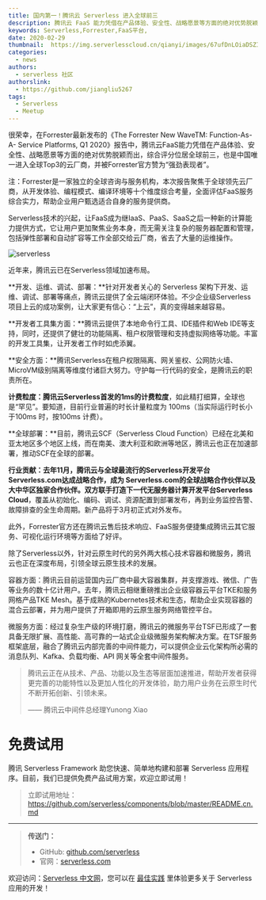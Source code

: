 ```yaml
---
title: 国内第一！腾讯云 Serverless 进入全球前三
description: 腾讯云 FaaS 能力凭借在产品体验、安全性、战略愿景等方面的绝对优势脱颖而出，综合评分位居全球前三，也是中国唯一进入全球Top3的云厂商，并被Forrester官方赞为“强劲表现者”。
keywords: Serverless,Forrester,FaaS平台,
date: 2020-02-29
thumbnail:  https://img.serverlesscloud.cn/qianyi/images/67ufDnLOiaDSZIgWQM91Xq6OoyNXQHeM5ap9QC1WicVLhL5j5BnNp9kDubfQ9RHMibcFyl3qmJntQ7DibhJfxVM13A.jpg
categories:
  - news
authors:
  - serverless 社区
authorslink: 
  - https://github.com/jiangliu5267
tags:
  - Serverless
  - Meetup  
---
```


很荣幸，在Forrester最新发布的《The Forrester New WaveTM: Function-As-A- Service Platforms, Q1 2020》报告中，腾讯云FaaS能力凭借在产品体验、安全性、战略愿景等方面的绝对优势脱颖而出，综合评分位居全球前三，也是中国唯一进入全球Top3的云厂商，并被Forrester官方赞为“强劲表现者”。

注：Forrester是一家独立的全球咨询与服务机构，本次报告聚焦于全球领先云厂商，从开发体验、编程模式、编译环境等十个维度综合考量，全面评估FaaS服务综合实力，帮助企业用户甄选适合自身的服务提供商。

Serverless技术的兴起，让FaaS成为继IaaS、PaaS、SaaS之后一种新的计算能力提供方式，它让用户更加聚焦业务本身，而无需关注复杂的服务器配置和管理，包括弹性部署和自动扩容等工作全部交给云厂商，省去了大量的运维操作。

![serverless]( https://img.serverlesscloud.cn/qianyi/images/67ufDnLOiaDSZIgWQM91Xq6OoyNXQHeM5ap9QC1WicVLhL5j5BnNp9kDubfQ9RHMibcFyl3qmJntQ7DibhJfxVM13A.jpg
)

近年来，腾讯云已在Serverless领域加速布局。


**开发、运维、调试、部署：**针对开发者关心的 Serverless 架构下开发、运维、调试、部署等痛点，腾讯云提供了全云端闭环体验。不少企业级Serverless项目上云的成功案例，让大家更有信心：“上云”，真的变得越来越容易。

**开发者工具集方面：**腾讯云提供了本地命令行工具、IDE插件和Web IDE等支持，同时，还提供了健壮的功能隔离、租户权限管理和支持虚拟网络等功能。丰富的开发工具集，让开发者工作时如虎添翼。

**安全方面：**腾讯Serverless在租户权限隔离、网关鉴权、公网防火墙、MicroVM级别隔离等维度付诸巨大努力。守护每一行代码的安全，是腾讯云的职责所在。

**计费粒度：**腾讯云Serverless首发的**1ms的计费粒度**，如此精打细算，全球也是“罕见”。要知道，目前行业普遍的时长计量粒度为 100ms（当实际运行时长小于100ms 时，按100ms 计费）。

**全球部署：**目前，腾讯云SCF（Serverless Cloud Function）已经在北美和亚太地区多个地区上线，而在南美、澳大利亚和欧洲等地区，腾讯云也正在加速部署，推动SCF在全球的部署。


**行业贡献：**去年11月，腾讯云与全球最流行的Serverless开发平台Serverless.com达成战略合作，成为 Serverless.com的全球战略合作伙伴以及大中华区独家合作伙伴。双方联手打造**下一代无服务器计算开发平台Serverless Cloud**，覆盖从初始化、编码、调试、资源配置到部署发布，再到业务监控告警、故障排查的全生命周期。新产品将于3月初正式对外发布。

此外，Forrester官方还在腾讯云售后技术响应、FaaS服务便捷集成腾讯云其它服务、可视化运行环境等方面给了好评。

除了Serverless以外，针对云原生时代的另外两大核心技术容器和微服务，腾讯云也正在深度布局，引领全球云原生技术的发展。

容器方面：腾讯云目前运营国内云厂商中最大容器集群，并支撑游戏、微信、广告等业务的数十亿计用户。去年，腾讯云相继重磅推出企业级容器云平台TKE和服务网格产品TKE Mesh。基于成熟的Kubernetes技术和生态，帮助企业实现容器的混合云部署，并为用户提供了开箱即用的云原生服务网络管控平台。

微服务方面：经过复杂生产级的环境打磨，腾讯云的微服务平台TSF已形成了一套具备无限扩展、高性能、高可靠的一站式企业级微服务架构解决方案。在TSF服务框架底层，融合了腾讯云内部完善的中间件能力，可以提供企业云化架构所必需的消息队列、Kafka、负载均衡、API 网关等全套中间件服务。


> 腾讯云正在从技术、产品、功能以及生态等层面加速推进，帮助开发者获得更完善的功能特性以及更加人性化的开发体验，助力用户业务在云原生时代不断开拓创新、引领未来。
> 
> 
> —— 腾讯云中间件总经理Yunong Xiao
> 

# 免费试用

腾讯 Serverless Framework 助您快速、简单地构建和部署 Serverless 应用程序。目前，我们已提供免费产品试用方案，欢迎立即试用！
> 立即试用地址： https://github.com/serverless/components/blob/master/README.cn.md

---

> **传送门：**
> - GitHub: [github.com/serverless](https://github.com/serverless/serverless/blob/master/README_CN.md) 
> - 官网：[serverless.com](https://serverless.com/)

欢迎访问：[Serverless 中文网](https://serverlesscloud.cn/)，您可以在 [最佳实践](https://serverlesscloud.cn/best-practice) 里体验更多关于 Serverless 应用的开发！

